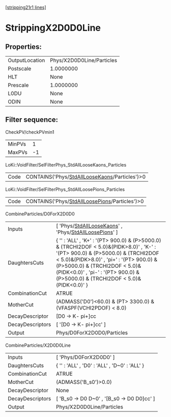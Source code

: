 [[stripping21r1 lines]](./stripping21r1-index)

# StrippingX2D0D0Line

## Properties:

|                |                           |
|----------------|---------------------------|
| OutputLocation | Phys/X2D0D0Line/Particles |
| Postscale      | 1.0000000                 |
| HLT            | None                      |
| Prescale       | 1.0000000                 |
| L0DU           | None                      |
| ODIN           | None                      |

## Filter sequence:

CheckPV/checkPVmin1

|        |     |
|--------|-----|
| MinPVs | 1   |
| MaxPVs | -1  |

LoKi::VoidFilter/SelFilterPhys_StdAllLooseKaons_Particles

|      |                                                                                                    |
|------|----------------------------------------------------------------------------------------------------|
| Code | CONTAINS('Phys/[StdAllLooseKaons](./stripping21r1-commonparticles-stdallloosekaons)/Particles')\>0 |

LoKi::VoidFilter/SelFilterPhys_StdAllLoosePions_Particles

|      |                                                                                                    |
|------|----------------------------------------------------------------------------------------------------|
| Code | CONTAINS('Phys/[StdAllLoosePions](./stripping21r1-commonparticles-stdallloosepions)/Particles')\>0 |

CombineParticles/D0ForX2D0D0

|                  |                                                                                                                                                                                                                                                                                                              |
|------------------|--------------------------------------------------------------------------------------------------------------------------------------------------------------------------------------------------------------------------------------------------------------------------------------------------------------|
| Inputs           | [ 'Phys/[StdAllLooseKaons](./stripping21r1-commonparticles-stdallloosekaons)' , 'Phys/[StdAllLoosePions](./stripping21r1-commonparticles-stdallloosepions)' ]                                                                                                                                              |
| DaughtersCuts    | { '' : 'ALL' , 'K+' : '(PT\> 900.0) & (P\>5000.0) & (TRCHI2DOF \< 5.0)&(PIDK\>8.0)' , 'K-' : '(PT\> 900.0) & (P\>5000.0) & (TRCHI2DOF \< 5.0)&(PIDK\>8.0)' , 'pi+' : '(PT\> 900.0) & (P\>5000.0) & (TRCHI2DOF \< 5.0)&(PIDK\<0.0)' , 'pi-' : '(PT\> 900.0) & (P\>5000.0) & (TRCHI2DOF \< 5.0)&(PIDK\<0.0)' } |
| CombinationCut   | ATRUE                                                                                                                                                                                                                                                                                                        |
| MotherCut        | (ADMASS('D0')\<60.0) & (PT\> 3300.0) & (VFASPF(VCHI2PDOF) \< 8.0)                                                                                                                                                                                                                                            |
| DecayDescriptor  | [D0 -\> K- pi+]cc                                                                                                                                                                                                                                                                                          |
| DecayDescriptors | [ '[D0 -\> K- pi+]cc' ]                                                                                                                                                                                                                                                                                  |
| Output           | Phys/D0ForX2D0D0/Particles                                                                                                                                                                                                                                                                                   |

CombineParticles/X2D0D0Line

|                  |                                                  |
|------------------|--------------------------------------------------|
| Inputs           | [ 'Phys/D0ForX2D0D0' ]                         |
| DaughtersCuts    | { '' : 'ALL' , 'D0' : 'ALL' , 'D~0' : 'ALL' }    |
| CombinationCut   | ATRUE                                            |
| MotherCut        | (ADMASS('B_s0')\>0.0)                            |
| DecayDescriptor  | None                                             |
| DecayDescriptors | [ 'B_s0 -\> D0 D~0' , '[B_s0 -\> D0 D0]cc' ] |
| Output           | Phys/X2D0D0Line/Particles                        |
